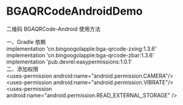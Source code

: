# BGAQRCodeAndroidDemo
二维码
BGAQRCode-Android 使用方法

一、Gradle 依赖  
  implementation 'cn.bingoogolapple:bga-qrcode-zxing:1.3.6'  
  implementation 'cn.bingoogolapple:bga-qrcode-zbar:1.3.6'  
  implementation 'pub.devrel:easypermissions:1.0.1'  
二、添加权限  
  &lt;uses-permission android:name="android.permission.CAMERA"/&gt;  
  &lt;uses-permission android:name="android.permission.VIBRATE"/&gt;  
  &lt;uses-permission android:name="android.permission.READ_EXTERNAL_STORAGE" /&gt;
